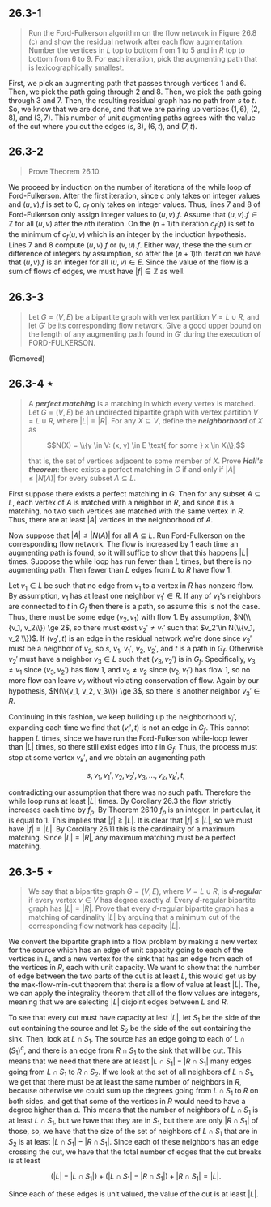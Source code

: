 ## 26.3-1

> Run the Ford-Fulkerson algorithm on the flow network in Figure 26.8 \(c\) and show the residual network after each flow augmentation. Number the vertices in $L$ top to bottom from $1$ to $5$ and in $R$ top to bottom from $6$ to $9$. For each iteration, pick the augmenting path that is lexicographically smallest.

First, we pick an augmenting path that passes through vertices 1 and 6. Then, we pick the path going through 2 and 8. Then, we pick the path going through 3 and 7. Then, the resulting residual graph has no path from $s$ to $t$. So, we know that we are done, and that we are pairing up vertices $(1, 6)$, $(2, 8)$, and $(3, 7)$. This number of unit augmenting paths agrees with the value of the cut where you cut the edges $(s, 3)$, $(6, t)$, and $(7, t)$.

## 26.3-2

> Prove Theorem 26.10.

We proceed by induction on the number of iterations of the while loop of Ford-Fulkerson. After the first iteration, since $c$ only takes on integer values and $(u, v).f$ is set to $0$, $c_f$ only takes on integer values. Thus, lines 7 and 8 of Ford-Fulkerson only assign integer values to $(u, v).f$. Assume that $(u, v).f \in \mathbb Z$ for all $(u, v)$ after the $n$th iteration. On the $(n + 1)$th iteration $c_f(p)$ is set to the minimum of $c_f(u, v)$ which is an integer by the induction hypothesis. Lines 7 and 8 compute $(u, v).f$ or $(v, u).f$. Either way, these the the sum or difference of integers by assumption, so after the $(n + 1)$th iteration we have that $(u, v).f$ is an integer for all $(u, v) \in E$. Since the value of the flow is a sum of flows of edges, we must have $|f| \in \mathbb Z$ as well.

## 26.3-3

> Let $G = (V, E)$ be a bipartite graph with vertex partition $V = L \cup R$, and let $G'$ be its corresponding flow network. Give a good upper bound on the length of any augmenting path found in $G'$ during the execution of $\text{FORD-FULKERSON}$.

(Removed)

## 26.3-4 $\star$

> A **_perfect matching_** is a matching in which every vertex is matched. Let $G = (V, E)$ be an undirected bipartite graph with vertex partition $V = L \cup R$, where $|L| = |R|$. For any $X \subseteq V$, define the **_neighborhood_** of $X$ as
>
> $$N(X) = \\{y \in V: (x, y) \in E \text{ for some } x \in X\\},$$
>
> that is, the set of vertices adjacent to some member of $X$. Prove **_Hall's theorem_**: there exists a perfect matching in $G$ if and only if $|A| \le |N(A)|$ for every subset $A \subseteq L$.

First suppose there exists a perfect matching in $G$. Then for any subset $A \subseteq L$, each vertex of $A$ is matched with a neighbor in $R$, and since it is a matching, no two such vertices are matched with the same vertex in $R$. Thus, there are at least $|A|$ vertices in the neighborhood of $A$.

Now suppose that $|A| \le |N(A)|$ for all $A \subseteq L$. Run Ford-Fulkerson on the corresponding flow network. The flow is increased by $1$ each time an augmenting path is found, so it will suffice to show that this happens $|L|$ times. Suppose the while loop has run fewer than $L$ times, but there is no augmenting path. Then fewer than $L$ edges from $L$ to $R$ have flow $1$.

Let $v_1 \in L$ be such that no edge from $v_1$ to a vertex in $R$ has nonzero flow. By assumption, $v_1$ has at least one neighbor $v_1' \in R$. If any of $v_1$'s neighbors are connected to $t$ in $G_f$ then there is a path, so assume this is not the case. Thus, there must be some edge $(v_2, v_1)$ with flow $1$. By assumption, $N(\\{v_1, v_2\\}) \ge 2$, so there must exist $v_2' \ne v_1'$ such that $v_2'\in N(\\{v_1, v_2 \\})$. If $(v_2', t)$ is an edge in the residual network we're done since $v_2'$ must be a neighbor of $v_2$, so $s$, $v_1$, $v_1'$, $v_2$, $v_2'$, and $t$ is a path in $G_f$. Otherwise $v_2'$ must have a neighbor $v_3 \in L$ such that $(v_3, v_2')$ is in $G_f$. Specifically, $v_3 \ne v_1$ since $(v_3, v_2')$ has flow $1$, and $v_3 \ne v_2$ since $(v_2, v_1')$ has flow $1$, so no more flow can leave $v_2$ without violating conservation of flow. Again by our hypothesis, $N(\\{v_1, v_2, v_3\\}) \ge 3$, so there is another neighbor $v_3' \in R$.

Continuing in this fashion, we keep building up the neighborhood $v_i'$, expanding each time we find that $(v_i', t)$ is not an edge in $G_f$. This cannot happen $L$ times, since we have run the Ford-Fulkerson while-loop fewer than $|L|$ times, so there still exist edges into $t$ in $G_f$. Thus, the process must stop at some vertex $v_k'$, and we obtain an augmenting path

$$s, v_1, v_1', v_2, v_2', v_3, \ldots, v_k, v_k', t,$$

contradicting our assumption that there was no such path. Therefore the while loop runs at least $|L|$ times. By Corollary 26.3 the flow strictly increases each time by $f_p$. By Theorem 26.10 $f_p$ is an integer. In particular, it is equal to $1$. This implies that $|f| \ge |L|$. It is clear that $|f| \le |L|$, so we must have $|f| = |L|$. By Corollary 26.11 this is the cardinality of a maximum matching. Since $|L| = |R|$, any maximum matching must be a perfect matching.

## 26.3-5 $\star$

> We say that a bipartite graph $G = (V, E)$, where $V = L \cup R$, is **_$d$-regular_** if every vertex $v \in V$ has degree exactly $d$. Every $d$-regular bipartite graph has $|L| = |R|$. Prove that every $d$-regular bipartite graph has a matching of cardinality $|L|$ by arguing that a minimum cut of the corresponding flow network has capacity $|L|$.

We convert the bipartite graph into a flow problem by making a new vertex for the source which has an edge of unit capacity going to each of the vertices in $L$, and a new vertex for the sink that has an edge from each of the vertices in $R$, each with unit capacity. We want to show that the number of edge between the two parts of the cut is at least $L$, this would get us by the max-flow-min-cut theorem that there is a flow of value at least $|L|$. The, we can apply the integrality theorem that all of the flow values are integers, meaning that we are selecting $|L|$ disjoint edges between $L$ and $R$.

To see that every cut must have capacity at lest $|L|$, let $S_1$ be the side of the cut containing the source and let $S_2$ be the side of the cut containing the sink. Then, look at $L \cap S_1$. The source has an edge going to each of $L \cap (S_1)^c$, and there is an edge from $R \cap S_1$ to the sink that will be cut. This means that we need that there are at least $|L \cap S_1| - |R \cap S_1|$ many edges going from $L \cap S_1$ to $R \cap S_2$. If we look at the set of all neighbors of $L \cap S_1$, we get that there must be at least the same number of neighbors in $R$, because otherwise we could sum up the degrees going from $L \cap S_1$ to $R$ on both sides, and get that some of the vertices in $R$ would need to have a degree higher than $d$. This means that the number of neighbors of $L \cap S_1$ is at least $L \cap S_1$, but we have that they are in $S_1$, but there are only $|R \cap S_1|$ of those, so, we have that the size of the set of neighbors of $L \cap S_1$ that are in $S_2$ is at least $|L \cap S_1| - |R \cap S_1|$. Since each of these neighbors has an edge crossing the cut, we have that the total number of edges that the cut breaks is at least

$$(|L| - |L \cap S_1|) + (|L \cap S_1| - |R \cap S_1|) + |R \cap S_1| = |L|.$$

Since each of these edges is unit valued, the value of the cut is at least $|L|$.
